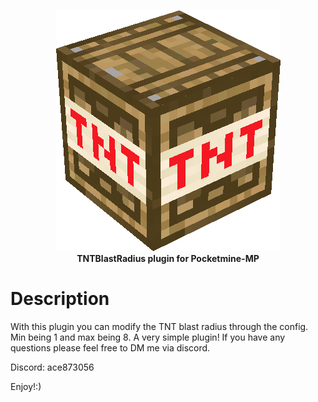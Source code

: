 <p align="center">
    <a href="https://github.com/Terpz710/TNTBlastRadius"><img src="https://github.com/Terpz710/TNTBlastRadius/blob/main/icon.png"></img></a><br>
    <b>TNTBlastRadius plugin for Pocketmine-MP</b>
</p>

# Description
With this plugin you can modify the TNT blast radius through the config. Min being 1 and max being 8. A very simple plugin! If you have any questions please feel free to DM me via discord.

Discord: ace873056  

Enjoy!:)
